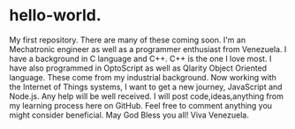 # hello-world.
My first repository. There are many of these coming soon.
I'm an Mechatronic engineer as well as a programmer enthusiast from Venezuela. I have a background in C language and C++. C++ is the one I love most. I have also programmed in OptoScript as well as Qlarity Object Oriented language. These come from my industrial background.
Now working with the Internet of Things systems, I want to get a new journey, JavaScript and Node.js. Any help will be well received. I will post code,ideas,anything from my learning process here on GitHub. Feel free to comment anything you might consider beneficial. May God Bless you all! Viva Venezuela.
